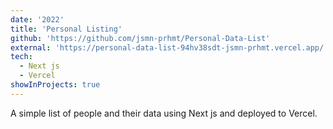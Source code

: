 ```yaml
---
date: '2022'
title: 'Personal Listing'
github: 'https://github.com/jsmn-prhmt/Personal-Data-List'
external: 'https://personal-data-list-94hv38sdt-jsmn-prhmt.vercel.app/'
tech:
  - Next js 
  - Vercel
showInProjects: true
---
```


A simple list of people and their data using Next js and deployed to Vercel.
